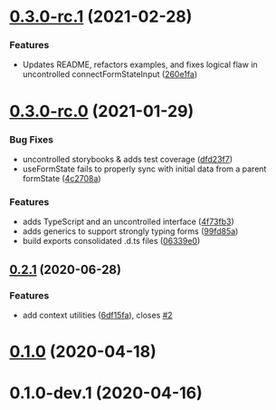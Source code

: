 # [0.3.0-rc.1](https://github.com/bvalyou/react-form-state-hooks/compare/v0.3.0-rc.0...v0.3.0-rc.1) (2021-02-28)


### Features

* Updates README, refactors examples, and fixes logical flaw in uncontrolled connectFormStateInput ([260e1fa](https://github.com/bvalyou/react-form-state-hooks/commit/260e1facc14ce4e4bf2e61742b209243858bcebf))



# [0.3.0-rc.0](https://github.com/bvalyou/react-form-state-hooks/compare/0.2.1...v0.3.0-rc.0) (2021-01-29)


### Bug Fixes

* uncontrolled storybooks & adds test coverage ([dfd23f7](https://github.com/bvalyou/react-form-state-hooks/commit/dfd23f76a69a642b626203e0265aea1ab7eb9e0f))
* useFormState fails to properly sync with initial data from a parent formState ([4c2708a](https://github.com/bvalyou/react-form-state-hooks/commit/4c2708a8e8aef503cd2c9fc93d3c5472b6d4c6b0))


### Features

* adds TypeScript and an uncontrolled interface ([4f73fb3](https://github.com/bvalyou/react-form-state-hooks/commit/4f73fb3297e81470dc9f50b1c005e3f97c67eda1))
* adds generics to support strongly typing forms ([99fd85a](https://github.com/bvalyou/react-form-state-hooks/commit/99fd85aeeb53cd89030c6e2514c4e35766e30078))
* build exports consolidated .d.ts files ([06339e0](https://github.com/bvalyou/react-form-state-hooks/commit/06339e0343a1b679c87f9cc6e9eef6302b60e3e6))



## [0.2.1](https://github.com/bvalyou/react-form-state-hooks/compare/0.2.0...0.2.1) (2020-06-28)


### Features

* add context utilities ([6df15fa](https://github.com/bvalyou/react-form-state-hooks/commit/6df15fa7425302fcb7700b05cc627db286a77a5b)), closes [#2](https://github.com/bvalyou/react-form-state-hooks/issues/2)



# [0.1.0](https://github.com/bvalyou/react-form-state-hooks/compare/0.1.0-dev.1...0.1.0) (2020-04-18)



# 0.1.0-dev.1 (2020-04-16)



